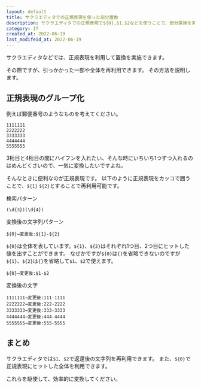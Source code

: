 ```yaml
---
layout: default
title: サクラエディタでの正規表現を使った部分置換
description: サクラエディタでの正規表現で${0},$1,$2などを使うことで、部分置換を実施できます。
category: IT
created_at: 2022-06-19
last_modifeid_at: 2022-06-19
---
```


サクラエディタなどでは、正規表現を利用して置換を実施できます。

その際ですが、引っかかった一部や全体を再利用できます。
その方法を説明します。

## 正規表現のグループ化

例えば郵便番号のようなものを考えてください。

```
1111111
2222222
3333333
4444444
5555555
```

3桁目と4桁目の間にハイフンを入れたい、そんな時にいちいち1つずつ入れるのはめんどくさいので、一気に変換したいですよね。

そんなときに便利なのが正規表現です。
以下のように正規表現をカッコで囲うことで、`${1}` `${2}`とすることで再利用可能です。

検索パターン
```
(\d{3})(\d{4})
```

変換後の文字列パターン
```
${0}→変更後:${1}-${2}
```

`${0}`は全体を表しています。`${1}`、`${2}`はそれぞれ1つ目、2つ目にヒットした値を出すことができます。
なぜかですが`${0}`は`{}`を省略できないのですが`${1}`、`${2}`は`{}`を省略して`$1`、`$2`で使えます。

```
${0}→変更後:$1-$2
```

変換後の文字
```
1111111→変更後:111-1111
2222222→変更後:222-2222
3333333→変更後:333-3333
4444444→変更後:444-4444
5555555→変更後:555-5555
```

## まとめ

サクラエディタでは`$1`、`$2`で返還後の文字列を再利用できます。
また、`${0}`で正規表現にヒットした全体を利用できます。

これらを駆使して、効率的に変換してください。
